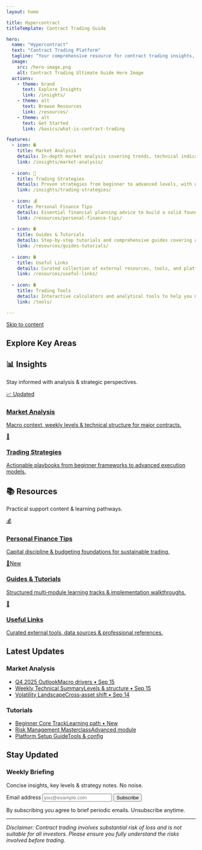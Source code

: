 ```yaml
---
layout: home

title: Hypercontract
titleTemplate: Contract Trading Guide

hero:
  name: "Hypercontract"
  text: "Contract Trading Platform"
  tagline: "Your comprehensive resource for contract trading insights, strategies, and educational materials"
  image:
    src: /hero-image.png
    alt: Contract Trading Ultimate Guide Hero Image
  actions:
    - theme: brand
      text: Explore Insights
      link: /insights/
    - theme: alt
      text: Browse Resources
      link: /resources/
    - theme: alt
      text: Get Started
      link: /basics/what-is-contract-trading

features:
  - icon: �
    title: Market Analysis
    details: In-depth market analysis covering trends, technical indicators, and economic factors affecting contract trading.
    link: /insights/market-analysis/
    
  - icon: 🎯
    title: Trading Strategies
    details: Proven strategies from beginner to advanced levels, with detailed implementation guides and risk management.
    link: /insights/trading-strategies/
    
  - icon: 💰
    title: Personal Finance Tips
    details: Essential financial planning advice to build a solid foundation for successful trading and wealth building.
    link: /resources/personal-finance-tips/
    
  - icon: �
    title: Guides & Tutorials
    details: Step-by-step tutorials and comprehensive guides covering all aspects of contract trading.
    link: /resources/guides-tutorials/
    
  - icon: �
    title: Useful Links
    details: Curated collection of external resources, tools, and platforms to enhance your trading journey.
    link: /resources/useful-links/
    
  - icon: �️
    title: Trading Tools
    details: Interactive calculators and analytical tools to help you make informed trading decisions.
    link: /tools/

---
```

<a href="#main-content" class="skip-link">Skip to content</a>

## Explore Key Areas

<div class="quick-sections" id="main-content">
  <section class="qs-group" aria-labelledby="insights-heading">
    <div class="qs-header">
      <h2 id="insights-heading">📊 Insights</h2>
      <p class="section-tagline">Stay informed with analysis & strategic perspectives.</p>
    </div>
    <div class="card-grid two-col">
      <a href="/insights/market-analysis/" class="feature-card" data-card="analysis">
        <div class="card-head">
          <span class="icon">📈</span>
          <span class="badge">Updated</span>
        </div>
        <h3>Market Analysis</h3>
        <p>Macro context, weekly levels & technical structure for major contracts.</p>
      </a>
      <a href="/insights/trading-strategies/" class="feature-card" data-card="strategies">
        <div class="card-head"><span class="icon">🎯</span></div>
        <h3>Trading Strategies</h3>
        <p>Actionable playbooks from beginner frameworks to advanced execution models.</p>
      </a>
    </div>
  </section>

  <section class="qs-group" aria-labelledby="resources-heading">
    <div class="qs-header">
      <h2 id="resources-heading">📚 Resources</h2>
      <p class="section-tagline">Practical support content & learning pathways.</p>
    </div>
    <div class="card-grid three-col">
      <a href="/resources/personal-finance-tips/" class="feature-card" data-card="finance">
        <div class="card-head"><span class="icon">💰</span></div>
        <h3>Personal Finance Tips</h3>
        <p>Capital discipline & budgeting foundations for sustainable trading.</p>
      </a>
      <a href="/resources/guides-tutorials/" class="feature-card" data-card="guides" data-new="true">
        <div class="card-head"><span class="icon">🧭</span><span class="badge badge-accent">New</span></div>
        <h3>Guides & Tutorials</h3>
        <p>Structured multi‑module learning tracks & implementation walkthroughs.</p>
      </a>
      <a href="/resources/useful-links/" class="feature-card" data-card="links">
        <div class="card-head"><span class="icon">🔗</span></div>
        <h3>Useful Links</h3>
        <p>Curated external tools, data sources & professional references.</p>
      </a>
    </div>
  </section>
</div>

## Latest Updates

<div class="updates-grid" aria-label="Latest content">
  <div class="updates-col">
    <h3 class="updates-heading">Market Analysis</h3>
    <ul class="update-list">
      <li><a href="#" class="update-link"><span class="title">Q4 2025 Outlook</span><span class="meta">Macro drivers • Sep 15</span></a></li>
      <li><a href="#" class="update-link"><span class="title">Weekly Technical Summary</span><span class="meta">Levels & structure • Sep 15</span></a></li>
      <li><a href="#" class="update-link"><span class="title">Volatility Landscape</span><span class="meta">Cross‑asset shift • Sep 14</span></a></li>
    </ul>
  </div>
  <div class="updates-col">
    <h3 class="updates-heading">Tutorials</h3>
    <ul class="update-list">
      <li><a href="#" class="update-link"><span class="title">Beginner Core Track</span><span class="meta">Learning path • New</span></a></li>
      <li><a href="#" class="update-link"><span class="title">Risk Management Masterclass</span><span class="meta">Advanced module</span></a></li>
      <li><a href="#" class="update-link"><span class="title">Platform Setup Guide</span><span class="meta">Tools & config</span></a></li>
    </ul>
  </div>
</div>

## Stay Updated

<div class="newsletter-wrapper" aria-labelledby="newsletter-heading">
  <div class="newsletter-shell">
    <h3 id="newsletter-heading">Weekly Briefing</h3>
    <p class="nl-tagline">Concise insights, key levels & strategy notes. No noise.</p>
    <form class="nl-form" action="" method="post" aria-label="Subscribe to newsletter" onsubmit="return false;">
      <label class="sr-only" for="nl-email">Email address</label>
      <input id="nl-email" name="email" type="email" required placeholder="you@example.com" autocomplete="email" />
      <button type="submit" class="nl-submit">Subscribe</button>
    </form>
    <p class="nl-disclaimer">By subscribing you agree to brief periodic emails. Unsubscribe anytime.</p>
  </div>
</div>

---

*Disclaimer: Contract trading involves substantial risk of loss and is not suitable for all investors. Please ensure you fully understand the risks involved before trading.*
